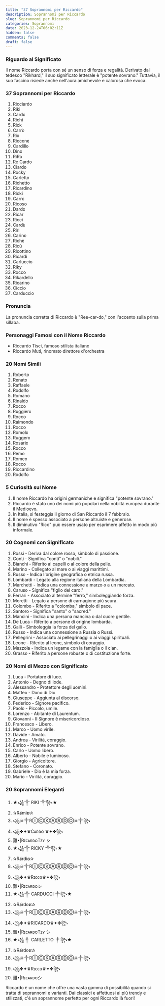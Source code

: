 ```yaml
---
title: "37 Soprannomi per Riccardo"
description: Soprannomi per Riccardo
slug: Soprannomi per Riccardo
categories: Soprannomi
date: 2023-12-24T06:02:11Z
hidden: false
comments: false
draft: false
---
```


### Riguardo al Significato

Il nome Riccardo porta con sé un senso di forza e regalità. Derivato dal tedesco "Rikhard," il suo significato letterale è "potente sovrano." Tuttavia, il suo fascino risiede anche nell'aura amichevole e calorosa che evoca.

### 37 Soprannomi per Riccardo

1. Ricciardo
2. Riki
3. Cardo
4. Richi
5. Rick
6. Carrò
7. Rix
8. Riccone
9. Cardillo
10. Dino
11. RiRo
12. Re Cardo
13. Ciardo
14. Rocky
15. Carletto
16. Richetto
17. Ricardino
18. Ricki
19. Carro
20. Ricoso
21. Dardo
22. Ricar
23. Ricci
24. Cardù
25. Riri
26. Carino
27. Richè
28. Ricù
29. Ricottino
30. Ricardì
31. Carluccio
32. Riky
33. Rocco
34. Rikardello
35. Ricarino
36. Ciccio
37. Carduccio

### Pronuncia

La pronuncia corretta di Riccardo è "Ree-car-do," con l'accento sulla prima sillaba.

### Personaggi Famosi con il Nome Riccardo

- Riccardo Tisci, famoso stilista italiano
- Riccardo Muti, rinomato direttore d'orchestra

### 20 Nomi Simili

1. Roberto
2. Renato
3. Raffaele
4. Rodolfo
5. Romano
6. Rinaldo
7. Rocco
8. Ruggiero
9. Rocco
10. Raimondo
11. Rocco
12. Romolo
13. Ruggero
14. Rosario
15. Rocco
16. Remo
17. Romeo
18. Rocco
19. Riccardino
20. Rodolfo

### 5 Curiosità sul Nome

1. Il nome Riccardo ha origini germaniche e significa "potente sovrano."
2. Riccardo è stato uno dei nomi più popolari nella nobiltà europea durante il Medioevo.
3. In Italia, si festeggia il giorno di San Riccardo il 7 febbraio.
4. Il nome è spesso associato a persone altruiste e generose.
5. Il diminutivo "Rico" può essere usato per esprimere affetto in modo più informale.

### 20 Cognomi con Significato

1. Rossi - Deriva dal colore rosso, simbolo di passione.
2. Conti - Significa "conti" o "nobili."
3. Bianchi - Riferito ai capelli o al colore della pelle.
4. Marino - Collegato al mare o ai viaggi marittimi.
5. Russo - Indica l'origine geografica o etnica russa.
6. Lombardi - Legato alla regione italiana della Lombardia.
7. Marchetti - Indica una connessione a marzo o a un mercato.
8. Caruso - Significa "figlio del caro."
9. Ferrari - Associato al termine "ferro," simboleggiando forza.
10. Moretti - Legato a persone di carnagione più scura.
11. Colombo - Riferito a "colomba," simbolo di pace.
12. Santoro - Significa "santo" o "sacred."
13. Mancini - Indica una persona mancina o dal cuore gentile.
14. De Luca - Riferito a persone di origine lombarda.
15. Galli - Simboleggia la forza del gallo.
16. Russo - Indica una connessione a Russia o Russi.
17. Pellegrini - Associato ai pellegrinaggi o ai viaggi spirituali.
18. Leone - Riferito al leone, simbolo di coraggio.
19. Mazzola - Indica un legame con la famiglia o il clan.
20. Grasso - Riferito a persone robuste o di costituzione forte.

### 20 Nomi di Mezzo con Significato

1. Luca - Portatore di luce.
2. Antonio - Degno di lode.
3. Alessandro - Protettore degli uomini.
4. Matteo - Dono di Dio.
5. Giuseppe - Aggiunta al discorso.
6. Federico - Signore pacifico.
7. Paolo - Piccolo, umile.
8. Lorenzo - Abitante di Laurentum.
9. Giovanni - Il Signore è misericordioso.
10. Francesco - Libero.
11. Marco - Uomo virile.
12. Davide - Amato.
13. Andrea - Virilità, coraggio.
14. Enrico - Potente sovrano.
15. Carlo - Uomo libero.
16. Alberto - Nobile e luminoso.
17. Giorgio - Agricoltore.
18. Stefano - Coronato.
19. Gabriele - Dio è la mia forza.
20. Mario - Virilità, coraggio.

### 20 Soprannomi Eleganti

1. ★꧁༒ RIKI ༒꧂★
2. ✰Rⱥmiຮ✰
3. ꧁☠︎༒RⒾⒸⓀⒶⓇⒹⓄ☠︎༒꧂
4. ꧁✤✦♛Cᴀʀᴅᴏ ♛✦✤꧂
5. 難•|RɪᴄᴀʀᴅᴏTᴢʏ シ︎
6. ★꧁༒ RICKY ༒꧂★
7. ✰Rⱥrdiຮ✰
8. ꧁☠︎༒RⒾⒸⓀⒶⓇⒹⓄ☠︎༒꧂
9. ꧁✤✦♛Rɪᴄᴄᴏ♛✦✤꧂
10. 難•|Rɪᴄᴀʀᴅᴏシ︎
11. ★꧁༒ CARDUCCI ༒꧂★
12. ✰Rⱥrdoຮ✰
13. ꧁☠︎༒RⒾⒸⓀⒶⓇⒹⓄ☠︎༒꧂
14. ꧁✤✦♛RICARDO♛✦✤꧂
15. 難•|RɪᴄᴀʀᴅᴏTᴢʏ シ︎
16. ★꧁༒ CARLETTO ༒꧂★
17. ✰Rⱥrdoຮ✰
18. ꧁☠︎༒RⒾⒸⓀⒶⓇⒹⓄ☠︎༒꧂
19. ꧁✤✦♛Rɪᴄᴄᴏ♛✦✤꧂
20. 難•|Rɪᴄᴀʀᴅᴏシ︎

Riccardo è un nome che offre una vasta gamma di possibilità quando si tratta di soprannomi e varianti. Dai classici e affettuosi ai più trendy e stilizzati, c'è un soprannome perfetto per ogni Riccardo là fuori!